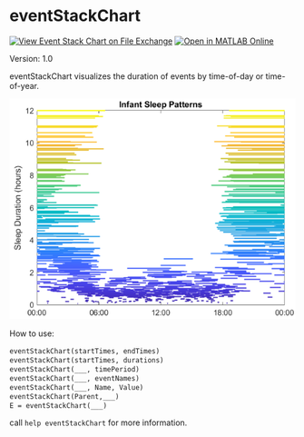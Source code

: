 # eventStackChart
[![View Event Stack Chart on File Exchange](https://www.mathworks.com/matlabcentral/images/matlab-file-exchange.svg)](https://www.mathworks.com/matlabcentral/fileexchange/95818-event-stack-chart)
[![Open in MATLAB Online](https://www.mathworks.com/images/responsive/global/open-in-matlab-online.svg)](https://matlab.mathworks.com/open/github/v1?repo=MATLAB-Graphics-and-App-Building/event-stack-chart)

Version: 1.0

eventStackChart visualizes the duration of events by time-of-day or
time-of-year.

![Example eventStackChart](/eventStackChart.png)

How to use:
```
eventStackChart(startTimes, endTimes)
eventStackChart(startTimes, durations)
eventStackChart(___, timePeriod)
eventStackChart(___, eventNames)
eventStackChart(___, Name, Value) 
eventStackChart(Parent,___) 
E = eventStackChart(___)
```

call `help eventStackChart` for more information.

